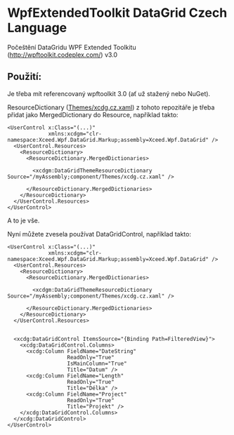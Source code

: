 # WpfExtendedToolkit DataGrid Czech Language



Počeštění DataGridu WPF Extended Toolkitu (http://wpftoolkit.codeplex.com/)
 v3.0

## Použití:

Je třeba mít referencovaný wpftoolkit 3.0 (ať už stažený nebo NuGet). 

ResourceDictionary ([Themes/xcdg.cz.xaml](Themes/xcdg.cz.xaml)) z tohoto repozitáře je třeba přidat jako MergedDictionary do Resource, například takto:

    <UserControl x:Class="(...)"
                 xmlns:xcdgm="clr-namespace:Xceed.Wpf.DataGrid.Markup;assembly=Xceed.Wpf.DataGrid" />
      <UserControl.Resources>
        <ResourceDictionary>
          <ResourceDictionary.MergedDictionaries>

            <xcdgm:DataGridThemeResourceDictionary Source="/myAssembly;component/Themes/xcdg.cz.xaml" />

          </ResourceDictionary.MergedDictionaries>
        </ResourceDictionary>
      </UserControl.Resources>
    </UserControl>

A to je vše.


Nyní můžete zvesela používat DataGridControl, například takto:

    <UserControl x:Class="(...)"
                 xmlns:xcdgm="clr-namespace:Xceed.Wpf.DataGrid.Markup;assembly=Xceed.Wpf.DataGrid" />
      <UserControl.Resources>
        <ResourceDictionary>
          <ResourceDictionary.MergedDictionaries>

            <xcdgm:DataGridThemeResourceDictionary Source="/myAssembly;component/Themes/xcdg.cz.xaml" />

          </ResourceDictionary.MergedDictionaries>
        </ResourceDictionary>
      </UserControl.Resources>


      <xcdg:DataGridControl ItemsSource="{Binding Path=FilteredView}">
        <xcdg:DataGridControl.Columns>
          <xcdg:Column FieldName="DateString"
                       ReadOnly="True"
                       IsMainColumn="True"
                       Title="Datum" />
          <xcdg:Column FieldName="Length"
                       ReadOnly="True"
                       Title="Délka" />
          <xcdg:Column FieldName="Project"
                       ReadOnly="True"
                       Title="Projekt" />
        </xcdg:DataGridControl.Columns>
      </xcdg:DataGridControl>
    </UserControl>
